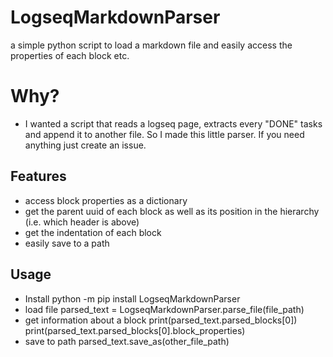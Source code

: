 # LogseqMarkdownParser
a simple python script to load a markdown file and easily access the properties of each block etc.

# Why?
* I wanted a script that reads a logseq page, extracts every "DONE" tasks and append it to another file. So I made this little parser. If you need anything just create an issue.

## Features
* access block properties as a dictionary
* get the parent uuid of each block as well as its position in the hierarchy (i.e. which header is above)
* get the indentation of each block
* easily save to a path

## Usage
* Install
    python -m pip install LogseqMarkdownParser
* load file
    parsed_text = LogseqMarkdownParser.parse_file(file_path)
* get information about a block
    print(parsed_text.parsed_blocks[0])
    print(parsed_text.parsed_blocks[0].block_properties)
* save to path
    parsed_text.save_as(other_file_path)

